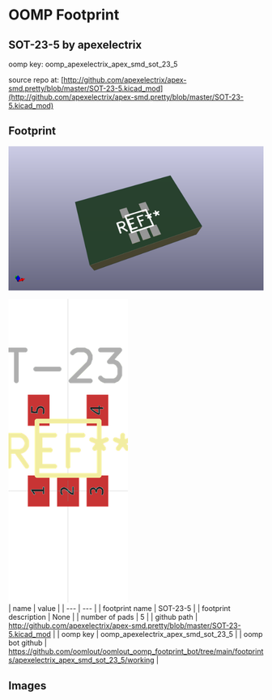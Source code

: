# OOMP Footprint  
## SOT-23-5  by apexelectrix  
  
oomp key: oomp_apexelectrix_apex_smd_sot_23_5  
  
source repo at: [http://github.com/apexelectrix/apex-smd.pretty/blob/master/SOT-23-5.kicad_mod](http://github.com/apexelectrix/apex-smd.pretty/blob/master/SOT-23-5.kicad_mod)  
## Footprint  
  
[![working_kicad_pcb_3d.png](working_kicad_pcb_3d_600.png)](working_kicad_pcb_3d.png)  
  
[![working.png](working_600.png)](working.png)  
| name | value | 
| --- | --- | 
| footprint name | SOT-23-5 | 
| footprint description | None | 
| number of pads | 5 | 
| github path | http://github.com/apexelectrix/apex-smd.pretty/blob/master/SOT-23-5.kicad_mod | 
| oomp key | oomp_apexelectrix_apex_smd_sot_23_5 | 
| oomp bot github | https://github.com/oomlout/oomlout_oomp_footprint_bot/tree/main/footprints/apexelectrix_apex_smd_sot_23_5/working | 
## Images  
